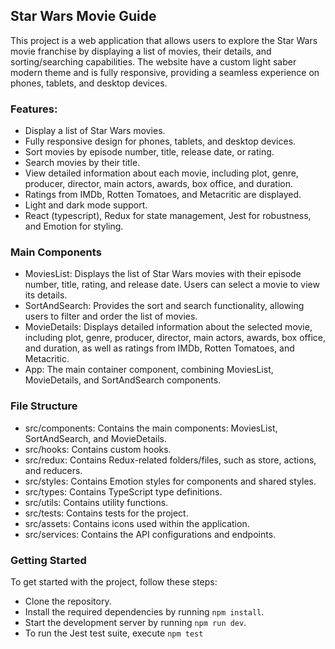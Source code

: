 
## Star Wars Movie Guide

This project is a web application that allows users to explore the Star Wars movie franchise by displaying a list of movies, their details, and sorting/searching capabilities. The website have a custom light saber modern theme and is fully responsive, providing a seamless experience on phones, tablets, and desktop devices.


### Features:

- Display a list of Star Wars movies.
- Fully responsive design for phones, tablets, and desktop devices.
- Sort movies by episode number, title, release date, or rating.
- Search movies by their title.
- View detailed information about each movie, including plot, genre, producer, director, main actors, awards, box office, and duration.
- Ratings from IMDb, Rotten Tomatoes, and Metacritic are displayed.
- Light and dark mode support.
- React (typescript), Redux for state management, Jest for robustness, and Emotion for styling.


### Main Components

- MoviesList: Displays the list of Star Wars movies with their episode number, title, rating, and release date. Users can select a movie to view its details.
- SortAndSearch: Provides the sort and search functionality, allowing users to filter and order the list of movies.
- MovieDetails: Displays detailed information about the selected movie, including plot, genre, producer, director, main actors, awards, box office, and duration, as well as ratings from IMDb, Rotten Tomatoes, and Metacritic.
- App: The main container component, combining MoviesList, MovieDetails, and SortAndSearch components.


### File Structure

- src/components: Contains the main components: MoviesList, SortAndSearch, and MovieDetails.
- src/hooks: Contains custom hooks.
- src/redux: Contains Redux-related folders/files, such as store, actions, and reducers.
- src/styles: Contains Emotion styles for components and shared styles.
- src/types: Contains TypeScript type definitions.
- src/utils: Contains utility functions.
- src/tests: Contains tests for the project.
- src/assets: Contains icons used within the application.
- src/services: Contains the API configurations and endpoints.


### Getting Started

To get started with the project, follow these steps:

- Clone the repository.
- Install the required dependencies by running `npm install`.
- Start the development server by running `npm run dev`.
- To run the Jest test suite, execute `npm test`
